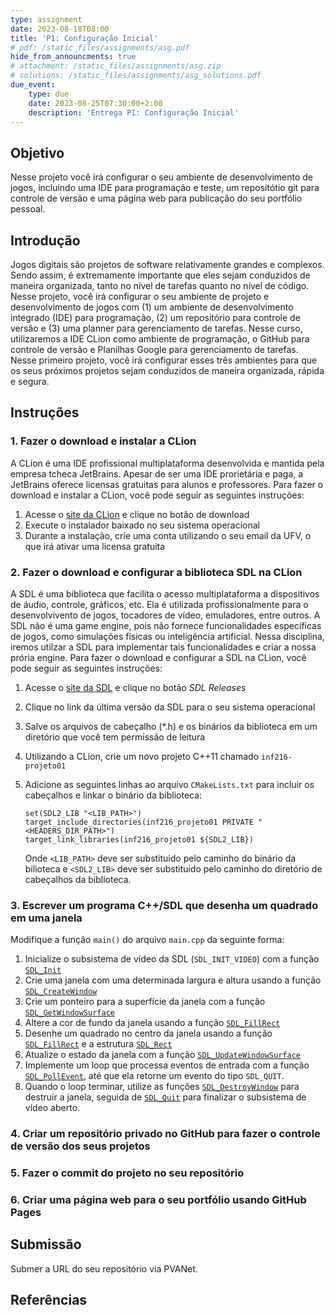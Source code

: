```yaml
---
type: assignment
date: 2023-08-18T08:00
title: 'P1: Configuração Inicial'
# pdf: /static_files/assignments/asg.pdf
hide_from_announcments: true
# attachment: /static_files/assignments/asg.zip
# solutions: /static_files/assignments/asg_solutions.pdf
due_event: 
    type: due
    date: 2023-08-25T07:30:00+2:00
    description: 'Entrega P1: Configuração Inicial'
---
```


## Objetivo

Nesse projeto você irá configurar o seu ambiente de desenvolvimento de jogos, incluindo uma IDE para programação e teste, um repositótio git para controle de versão e uma página web para publicação do seu portfólio pessoal.

## Introdução

<!-- No contexto da indústria de jogos digitais, um portfólio é uma coleção organizada de projetos relacionados à criação de jogos. É uma ferramenta essencial para os profissionais dessa área, incluindo programadores, artistas, designers, compositores, entre outros, que desejam mostrar suas habilidades, experiências e realizações aos potenciais empregadores, clientes ou parceiros.

O portfólio permite que os criadores de jogos demonstrem suas capacidades, estilo artístico, conhecimento técnico e criatividade. Ele pode conter uma variedade de materiais, dependendo da especialização do indivíduo e do seu envolvimento em diferentes aspectos do desenvolvimento de jogos. Como essa é uma disciplina de Ciência da Computação, o seu portfólio deverá destavar suas habilidades como programador. Sendo assim, os principais materiais do seu porfólio serão trechos de códigos associados a imagens ou vídeos do jogo e comentários que evidenciem suas princiais contribuições para aquele projeto.

Nesse projeto, você irá usar o GitHub para hospedar um repositório git que será usado durante a disciplina para o controle de versão dos seus projetos, bem como a página web do seu portfolio. -->

Jogos digitais são projetos de software relativamente grandes e complexos. Sendo assim, é extremamente importante que eles sejam conduzidos de maneira organizada, tanto no nível de tarefas quanto no nível de código. Nesse projeto, você irá configurar o seu ambiente de projeto e desenvolvimento de jogos com (1) um ambiente de desenvolvimento integrado (IDE) para programação, (2) um repositório para controle de versão e (3) uma planner para gerenciamento de tarefas. Nesse curso, utilizaremos a IDE CLion como ambiente de programação, o GitHub para controle de versão e Planilhas Google para gerenciamento de tarefas. Nesse primeiro projeto, você irá configurar esses três ambientes para que os seus próximos projetos sejam conduzidos de maneira organizada, rápida e segura.

## Instruções

### **1. Fazer o download e instalar a CLion**

A CLion é uma IDE profissional multiplataforma desenvolvida e mantida pela empresa tcheca JetBrains. Apesar de ser uma IDE prorietária e paga, a JetBrains oferece licensas gratuitas para alunos e professores. Para fazer o download e instalar a CLion, você pode seguir as seguintes instruções:

1. Acesse o [site da CLion](https://www.jetbrains.com/clion/) e clique no botão de download
2. Execute o instalador baixado no seu sistema operacional
3. Durante a instalação, crie uma conta utilizando o seu email da UFV, o que irá ativar uma licensa gratuita

### **2. Fazer o download e configurar a biblioteca SDL na CLion**

A SDL é uma biblioteca que facilita o acesso multiplataforma a dispositivos de áudio, controle, gráficos, etc. Ela é utilizada profissionalmente para o desenvolvivento de jogos, tocadores de vídeo, emuladores, entre outros. A SDL não é uma game engine, pois não fornece funcionalidades específicas de jogos, como simulações físicas ou inteligência artificial. Nessa disciplina, iremos utilzar a SDL para implementar tais funcionalidades e criar a nossa prória engine. Para fazer o download e configurar a SDL na CLion, você pode seguir as seguintes instruções:

1. Acesse o [site da SDL](https://www.libsdl.org/index.php) e clique no botão *SDL Releases* 
2. Clique no link da última versão da SDL para o seu sistema operacional
3. Salve os arquivos de cabeçalho (*.h) e os binários da biblioteca em um diretório que você tem permissão de leitura
4. Utilizando a CLion, crie um novo projeto C++11 chamado `inf216-projeto01`
5. Adicione as seguintes linhas ao arquivo `CMakeLists.txt` para incluir os cabeçalhos e linkar o binário da biblioteca:

    ```
    set(SDL2_LIB "<LIB_PATH>")
    target_include_directories(inf216_projeto01 PRIVATE "<HEADERS_DIR_PATH>")
    target_link_libraries(inf216_projeto01 ${SDL2_LIB})
    ```

    Onde `<LIB_PATH>` deve ser substituido pelo caminho do binário da bilioteca e `<SDL2_LIB>` deve ser substituido
    pelo caminho do diretório de cabeçalhos da biblioteca.

### **3. Escrever um programa C++/SDL que desenha um quadrado em uma janela**

Modifique a função `main()` do arquivo `main.cpp` da seguinte forma:

1. Inicialize o subsistema de vídeo da SDL (`SDL_INIT_VIDEO`) com a função [`SDL_Init`](https://wiki.libsdl.org/SDL2/SDL_PollEvent)
2. Crie uma janela com uma determinada largura e altura usando a função [`SDL_CreateWindow`](https://wiki.libsdl.org/SDL2/SDL_CreateWindow)
3. Crie um ponteiro para a superfície da janela com a função [`SDL_GetWindowSurface`](https://wiki.libsdl.org/SDL2/SDL_GetWindowSurface)
4. Altere a cor de fundo da janela usando a função [`SDL_FillRect`](https://wiki.libsdl.org/SDL2/SDL_FillRect)
5. Desenhe um quadrado no centro da janela usando a função [`SDL_FillRect`](https://wiki.libsdl.org/SDL2/SDL_FillRect) e a estrutura [`SDL_Rect`](https://wiki.libsdl.org/SDL2/SDL_Rect)
6. Atualize o estado da janela com a função [`SDL_UpdateWindowSurface`](https://wiki.libsdl.org/SDL2/SDL_UpdateWindowSurface)
7. Implemente um loop que processa eventos de entrada com a função [`SDL_PollEvent`](https://wiki.libsdl.org/SDL2/SDL_PollEvent), até que ela retorne um evento do tipo `SDL_QUIT`.
8. Quando o loop terminar, utilize as funções [`SDL_DestroyWindow`](https://wiki.libsdl.org/SDL2/SDL_DestroyWindow) para destruir a janela, seguida de [`SDL_Quit`](https://wiki.libsdl.org/SDL2/SDL_Quit) para 
finalizar o subsistema de vídeo aberto.

### **4. Criar um repositório privado no GitHub para fazer o controle de versão dos seus projetos**
### **5. Fazer o commit do projeto no seu repositório**
### **6. Criar uma página web para o seu portfólio usando GitHub Pages**

## Submissão

Submer a URL do seu repositório via PVANet.

## Referências



